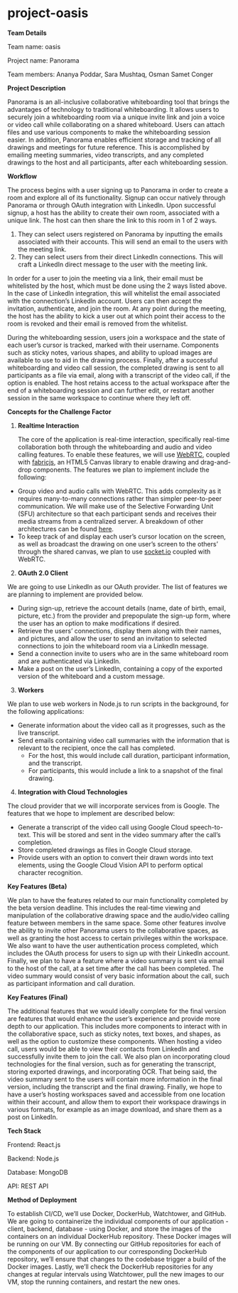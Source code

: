 # project-oasis


**Team Details**

Team name: oasis

Project name: Panorama

Team members: Ananya Poddar, Sara Mushtaq, Osman Samet Conger


**Project Description**

Panorama is an all-inclusive collaborative whiteboarding tool that brings the advantages of technology to traditional whiteboarding. It allows users to securely join a whiteboarding room via a unique invite link and join a voice or video call while collaborating on a shared whiteboard. Users can attach files and use various components to make the whiteboarding session easier. In addition, Panorama enables efficient storage and tracking of all drawings and meetings for future reference. This is accomplished by emailing meeting summaries, video transcripts, and any completed drawings to the host and all participants, after each whiteboarding session.


**Workflow**

The process begins with a user signing up to Panorama in order to create a room and explore all of its functionality. Signup can occur natively through Panorama or through OAuth integration with Linkedln. Upon successful signup, a host has the ability to create their own room, associated with a unique link. The host can then share the link to this room in 1 of 2 ways.


1. They can select users registered on Panorama by inputting the emails associated with their accounts. This will send an email to the users with the meeting link.
2. They can select users from their direct Linkedln connections. This will craft a LinkedIn direct message to the user with the meeting link.

In order for a user to join the meeting via a link, their email must be whitelisted by the host, which must be done using the 2 ways listed above. In the case of Linkedln integration, this will whitelist the email associated with the connection’s Linkedln account. Users can then accept the invitation, authenticate, and join the room. At any point during the meeting, the host has the ability to kick a user out at which point their access to the room is revoked and their email is removed from the whitelist. 

During the whiteboarding session, users join a workspace and the state of each user’s cursor is tracked, marked with their username. Components such as sticky notes, various shapes, and ability to upload images are available to use to aid in the drawing process. Finally, after a successful whiteboarding and video call session, the completed drawing is sent to all participants as a file via email, along with a transcript of the video call, if the option is enabled. The host retains access to the actual workspace after the end of a whiteboarding session and can further edit, or restart another session in the same workspace to continue where they left off.


**Concepts for the Challenge Factor**

1. **Realtime Interaction**

    The core of the application is real-time interaction, specifically real-time collaboration both through the whiteboarding and audio and video calling features. To enable these features, we will use [WebRTC](https://developer.mozilla.org/en-US/docs/Web/API/WebRTC_API), coupled with [fabricjs](https://github.com/fabricjs/fabric.js), an HTML5 Canvas library to enable drawing and drag-and-drop components. The features we plan to implement include the following:

* Group video and audio calls with WebRTC. This adds complexity as it requires many-to-many connections rather than simpler peer-to-peer communication. We will make use of the Selective Forwarding Unit (SFU) architecture so that each participant sends and receives their media streams from a centralized server. A breakdown of other architectures can be found [here](https://www.callstats.io/blog/webrtc-architectures-explained-in-5-minutes-or-less). 
* To keep track of and display each user’s cursor location on the screen, as well as broadcast the drawing on one user’s screen to the others’ through the shared canvas, we plan to use [socket.io](https://socket.io/) coupled with WebRTC. 

2. **OAuth 2.0 Client**

We are going to use LinkedIn as our OAuth provider. The list of features we are planning to implement are provided below.

* During sign-up, retrieve the account details (name, date of birth, email, picture, etc.) from the provider and prepopulate the sign-up form, where the user has an option to make modifications if desired.
* Retrieve the users’ connections, display them along with their names, and pictures, and allow the user to send an invitation to selected connections to join the whiteboard room via a LinkedIn message.
* Send a connection invite to users who are in the same whiteboard room and are authenticated via LinkedIn.
* Make a post on the user’s LinkedIn, containing a copy of the exported version of the whiteboard and a custom message.

3. **Workers**

We plan to use web workers in Node.js to run scripts in the background, for the following applications:

* Generate information about the video call as it progresses, such as the live transcript.
* Send emails containing video call summaries with the information that is relevant to the recipient, once the call has completed.
    * For the host, this would include call duration, participant information, and the transcript.
    * For participants, this would include a link to a snapshot of the final drawing.

4. **Integration with Cloud Technologies**

The cloud provider that we will incorporate services from is Google. The features that we hope to implement are described below: 

* Generate a transcript of the video call using Google Cloud speech-to-text. This will be stored and sent in the video summary after the call’s completion.
* Store completed drawings as files in Google Cloud storage.
* Provide users with an option to convert their drawn words into text elements, using the Google Cloud Vision API to perform optical character recognition.


**Key Features (Beta)**

We plan to have the features related to our main functionality completed by the beta version deadline. This includes the real-time viewing and manipulation of the collaborative drawing space and the audio/video calling feature between members in the same space. Some other features involve the ability to invite other Panorama users to the collaborative spaces, as well as granting the host access to certain privileges within the workspace. We also want to have the user authentication process completed, which includes the OAuth process for users to sign up with their LinkedIn account. Finally, we plan to have a feature where a video summary is sent via email to the host of the call, at a set time after the call has been completed. The video summary would consist of very basic information about the call, such as participant information and call duration.


**Key Features (Final)**

The additional features that we would ideally complete for the final version are features that would enhance the user’s experience and provide more depth to our application. This includes more components to interact with in the collaborative space, such as sticky notes, text boxes, and shapes, as well as the option to customize these components. When hosting a video call, users would be able to view their contacts from LinkedIn and successfully invite them to join the call. We also plan on incorporating cloud technologies for the final version, such as for generating the transcript, storing exported drawings, and incorporating OCR. That being said, the video summary sent to the users will contain more information in the final version, including the transcript and the final drawing. Finally, we hope to have a user’s hosting workspaces saved and accessible from one location within their account, and allow them to export their workspace drawings in various formats, for example as an image download, and share them as a post on LinkedIn. 


**Tech Stack**

Frontend: React.js

Backend: Node.js

Database: MongoDB

API: REST API


**Method of Deployment**

To establish CI/CD, we’ll use Docker, DockerHub, Watchtower, and GitHub. We are going to containerize the individual components of our application - client, backend, database - using Docker, and store the images of the containers on an individual DockerHub repository. These Docker images will be running on our VM. By connecting our GitHub repositories for each of the components of our application to our corresponding DockerHub repository, we’ll ensure that changes to the codebase trigger a build of the Docker images. Lastly, we’ll check the DockerHub repositories for any changes at regular intervals using Watchtower, pull the new images to our VM, stop the running containers, and restart the new ones.

